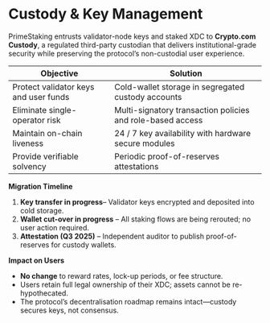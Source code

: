 # Custody & Key Management

PrimeStaking entrusts validator-node keys and staked XDC to **Crypto.com Custody**, a regulated third-party custodian that delivers institutional-grade security while preserving the protocol’s non-custodial user experience.

| Objective                             | Solution                                                   |
| ------------------------------------- | ---------------------------------------------------------- |
| Protect validator keys and user funds | Cold-wallet storage in segregated custody accounts         |
| Eliminate single-operator risk        | Multi-signatory transaction policies and role-based access |
| Maintain on-chain liveness            | 24 / 7 key availability with hardware secure modules       |
| Provide verifiable solvency           | Periodic proof-of-reserves attestations                    |

**Migration Timeline**

1. **Key transfer in progress**– Validator keys encrypted and deposited into cold storage.
2. **Wallet cut-over in progress** – All staking flows are being rerouted; no user action required.
3. **Attestation (Q3 2025)** – Independent auditor to publish proof-of-reserves for custody wallets.

**Impact on Users**

* **No change** to reward rates, lock-up periods, or fee structure.
* Users retain full legal ownership of their XDC; assets cannot be re-hypothecated.
* The protocol’s decentralisation roadmap remains intact—custody secures keys, not consensus.
